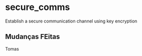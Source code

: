 # secure_comms
Establish a secure communication channel using key encryption

## Mudanças FEitas
Tomas